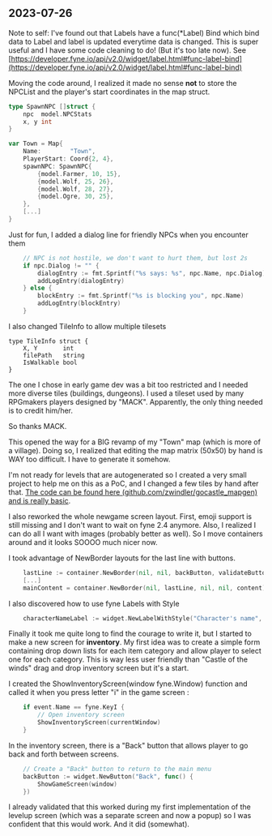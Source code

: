 ## 2023-07-26

Note to self: I've found out that Labels have a func(*Label) Bind which bind data to Label and label is updated everytime data is changed. This is super useful and I have some code cleaning to do! (But it's too late now). See [https://developer.fyne.io/api/v2.0/widget/label.html#func-label-bind](https://developer.fyne.io/api/v2.0/widget/label.html#func-label-bind)

Moving the code around, I realized it made no sense **not** to store the NPCList and the player's start coordinates in the map struct.

```go
type SpawnNPC []struct {
	npc  model.NPCStats
	x, y int
}

var Town = Map{
	Name:        "Town",
	PlayerStart: Coord{2, 4},
	spawnNPC: SpawnNPC{
		{model.Farmer, 10, 15},
		{model.Wolf, 25, 26},
		{model.Wolf, 28, 27},
		{model.Ogre, 30, 25},
	},
	[...]
}
```

Just for fun, I added a dialog line for friendly NPCs when you encounter them

```go
	// NPC is not hostile, we don't want to hurt them, but lost 2s
	if npc.Dialog != "" {
		dialogEntry := fmt.Sprintf("%s says: %s", npc.Name, npc.Dialog)
		addLogEntry(dialogEntry)
	} else {
		blockEntry := fmt.Sprintf("%s is blocking you", npc.Name)
		addLogEntry(blockEntry)
	}
```

I also changed TileInfo to allow multiple tilesets

```
type TileInfo struct {
	X, Y       int
	filePath   string
	IsWalkable bool
}
```

The one I chose in early game dev was a bit too restricted and I needed more diverse tiles (buildings, dungeons). I used a tileset used by many RPGmakers players designed by "MACK". Apparently, the only thing needed is to credit him/her. 

So thanks MACK.

This opened the way for a BIG revamp of my "Town" map (which is more of a village). Doing so, I realized that editing the map matrix (50x50) by hand is WAY too difficult. I have to generate it somehow.

I'm not ready for levels that are autogenerated so I created a very small project to help me on this as a PoC, and I changed a few tiles by hand after that. [The code can be found here (github.com/zwindler/gocastle_mapgen) and is really basic](https://github.com/zwindler/gocastle_mapgen).

I also reworked the whole newgame screen layout. First, emoji support is still missing and I don't want to wait on fyne 2.4 anymore. Also, I realized I can do all I want with images (probably better as well). So I move containers around and it looks SOOOO much nicer now.

I took advantage of NewBorder layouts for the last line with buttons. 

```go
	lastLine := container.NewBorder(nil, nil, backButton, validateButton, nil)
	[...]
	mainContent = container.NewBorder(nil, lastLine, nil, nil, content)
```
I also discovered how to use fyne Labels with Style

```go
	characterNameLabel := widget.NewLabelWithStyle("Character's name", 0, fyne.TextStyle{Bold: true, Italic: true})
```

Finally it took me quite long to find the courage to write it, but I started to make a new screen for **inventory**. My first idea was to create a simple form containing drop down lists for each item category and allow player to select one for each category. This is way less user friendly than "Castle of the winds" drag and drop inventory screen but it's a start.

I created the ShowInventoryScreen(window fyne.Window) function and called it when you press letter "i" in the game screen :

```go
	if event.Name == fyne.KeyI {
		// Open inventory screen
		ShowInventoryScreen(currentWindow)
	}
```

In the inventory screen, there is a "Back" button that allows player to go back and forth between screens.

```go
	// Create a "Back" button to return to the main menu
	backButton := widget.NewButton("Back", func() {
		ShowGameScreen(window)
	})
```

I already validated that this worked during my first implementation of the levelup screen (which was a separate screen and now a popup) so I was confident that this would work. And it did (somewhat).
